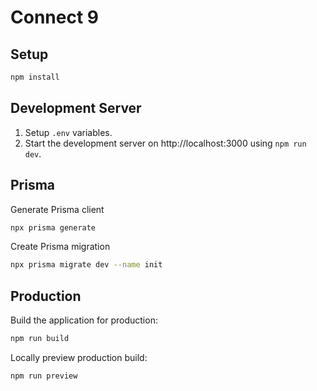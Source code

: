 # Connect 9

## Setup

```bash
npm install
```

## Development Server

1. Setup ```.env``` variables.
2. Start the development server on http://localhost:3000  using ```npm run dev```.

## Prisma

Generate Prisma client 

```bash
npx prisma generate
```

Create Prisma migration

```bash
npx prisma migrate dev --name init
```

## Production

Build the application for production:

```bash
npm run build
```

Locally preview production build:

```bash
npm run preview
```

